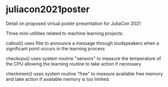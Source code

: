 # juliacon2021poster

Detail on proposed virtual poster presentation for JuliaCon 2021

Three mini-utilities related to machine learning projects:

callout() uses flite to announce a message through loudspeakers when a significant point occurs in the learning process

checkcpu() uses system routine "sensors" to measure the temperature of the CPU allowing the learning routine to take action if necessary

checkmem() uses system routine "free" to measure available free memory and take action if available memory is too limited.
